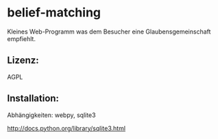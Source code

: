 belief-matching
===============

Kleines Web-Programm was dem Besucher eine Glaubensgemeinschaft empfiehlt.

Lizenz:
-------

AGPL


Installation:
-------------
Abhängigkeiten: webpy, sqlite3

http://docs.python.org/library/sqlite3.html